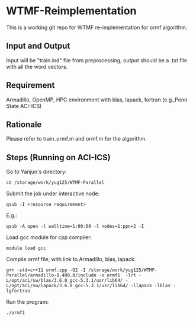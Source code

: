 # WTMF-Reimplementation


This is a working git repo for WTMF re-implementation for ormf algorithm. 

## Input and Output 
Input will be "train.ind" file from preprocessing; output should be a .txt file with all the word vectors. 

## Requirement 
Armadillo, OpenMP, HPC environment with blas, lapack, fortran (e.g.,Penn State ACI-ICS)

## Rationale 
Please refer to train_ormf.m and ormf.m for the algorithm. 

## Steps (Running on ACI-ICS)
Go to Yanjun's directory: 
```
cd /storage/work/yug125/WTMF-Parallel
```

Submit the job under interactive node:

```
qsub -I <resource requirement>
```

E.g.:
```
qsub -A open -l walltime=1:00:00 -l nodes=1:ppn=2 -I
```

Load gcc module for cpp compiler: 
```
module load gcc
```
Compile ormf file, with link to Armadillo, blas, lapack: 
```
g++ -std=c++11 ormf.cpp -O2 -I /storage/work/yug125/WTMF-Parallel/armadillo-8.400.0/include -o ormf1  -lrt -L/opt/aci/sw/blas/3.6.0_gcc-5.3.1/usr/lib64/ -L/opt/aci/sw/lapack/3.6.0_gcc-5.3.1/usr/lib64/ -llapack -lblas -lgfortran
```
Run the program:
```
./ormf1
```

